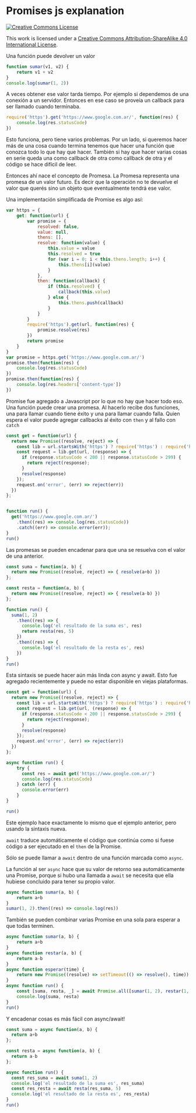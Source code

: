 # Promises js explanation

[![Creative Commons License](https://i.creativecommons.org/l/by-sa/4.0/88x31.png)](http://creativecommons.org/licenses/by-sa/4.0/)

This work is licensed under a [Creative Commons Attribution-ShareAlike 4.0 International License](http://creativecommons.org/licenses/by-sa/4.0/).

Una función puede devolver un valor

```js
function sumar(v1, v2) {
    return v1 + v2
}
console.log(sumar(1, 2))
```
<!-- tmc
3
-->

A veces obtener ese valor tarda tiempo. Por ejemplo si dependemos de una conexión a un servidor.
Entonces en ese caso se proveía un callback para ser llamado cuando terminaba.
```js
require('https').get('https://www.google.com.ar/', function(res) {
    console.log(res.statusCode)
})
```
<!-- tmc
200
-->

Esto funciona, pero tiene varios problemas. Por un lado, si queremos hacer más de una cosa cuando
termina tenemos que hacer una función que conozca todo lo que hay que hacer. También si hay que
hacer varias cosas en serie queda una como callback de otra como callback de otra y el código
se hace difícil de leer.

Entonces ahí nace el concepto de Promesa. La Promesa representa una promesa de un valor futuro. Es
decir que la operación no te devuelve el valor que querés sino un objeto que eventualmente tendrá
ese valor.

Una implementación simplificada de Promise es algo así:


```js
var https = {
    get: function(url) {
        var promise = {
            resolved: false,
            value: null,
            thens: [],
            resolve: function(value) {
                this.value = value
                this.resolved = true
                for (var i = 0; i < this.thens.length; i++) {
                    this.thens[i](value)
                }
            },
            then: function(callback) {
                if (this.resolved) {
                    callback(this.value)
                } else {
                    this.thens.push(callback)
                }
            }
        }
        require('https').get(url, function(res) {
            promise.resolve(res)
        })
        return promise
    }
}
var promise = https.get('https://www.google.com.ar/')
promise.then(function(res) {
    console.log(res.statusCode)
})
promise.then(function(res) {
    console.log(res.headers['content-type'])
})
```
<!-- tmc
200
text/html; charset=ISO-8859-1
-->

Promise fue agregado a Javascript por lo que no hay que hacer todo eso.
Una función puede crear una promesa. Al hacerlo recibe dos funciones, una para llamar cuando tiene
éxito y una para llamar cuando falla. Quien espera el valor puede agregar callbacks al éxito con
`then` y al fallo con `catch`

```js
const get = function(url) {
  return new Promise((resolve, reject) => {
    const lib = url.startsWith('https') ? require('https') : require('http');
    const request = lib.get(url, (response) => {
      if (response.statusCode < 200 || response.statusCode > 299) {
        return reject(response);
      }
      resolve(response)
    });
    request.on('error', (err) => reject(err))
  })
};


function run() {
  get('https://www.google.com.ar/')
    .then((res) => console.log(res.statusCode))
    .catch((err) => console.error(err));
}
run()
```
<!-- tmc
200
-->

Las promesas se pueden encadenar para que una se resuelva con el valor de una anterior.

```js
const suma = function(a, b) {
  return new Promise((resolve, reject) => { resolve(a+b) })
};

const resta = function(a, b) {
  return new Promise((resolve, reject) => { resolve(a-b) })
};

function run() {
  suma(1, 2)
    .then((res) => {
      console.log('el resultado de la suma es', res)
      return resta(res, 5)
    })
    .then((res) => {
      console.log('el resultado de la resta es', res)
    })
}
run()
```
<!-- tmc
el resultado de la suma es 3
el resultado de la resta es -2
-->


Esta sintaxis se puede hacer aún más linda con async y await. Esto fue agregado recientemente y
puede no estar disponible en viejas plataformas.

```js
const get = function(url) {
  return new Promise((resolve, reject) => {
    const lib = url.startsWith('https') ? require('https') : require('http');
    const request = lib.get(url, (response) => {
      if (response.statusCode < 200 || response.statusCode > 299) {
        return reject(response);
      }
      resolve(response)
    });
    request.on('error', (err) => reject(err))
  })
};

async function run() {
    try {
      const res = await get('https://www.google.com.ar/')
      console.log(res.statusCode)
    } catch (err) {
      console.error(err)
    }
}

run()

```
<!-- tmc
200
-->

Este ejemplo hace exactamente lo mismo que el ejemplo anterior, pero usando la sintaxis nueva.

`await` traduce automáticamente el código que continúa como si fuese código a ser ejecutado en
el `then` de la Promise.

Sólo se puede llamar a `await` dentro de una función marcada como `async`.

La función al ser `async` hace que su valor de retorno sea automáticamente una Promise, porque
si hubo una llamada a `await` se necesita que ella hubiese concluido para tener su propio valor.

```js
async function sumar(a, b) {
    return a+b
}
sumar(1, 2).then((res) => console.log(res))
```
<!-- tmc
3
-->

También se pueden combinar varias Promise en una sola para esperar a que todas terminen.

```js
async function sumar(a, b) {
    return a+b
}
async function restar(a, b) {
    return a-b
}
async function esperar(time) {
    return new Promise((resolve) => setTimeout(() => resolve(), time))
}
async function run() {
    const [suma, resta, _] = await Promise.all([sumar(1, 2), restar(1, 2), esperar(1)])
    console.log(suma, resta)
}
run()
```
<!-- tmc
3 -1
-->

Y encadenar cosas es más fácil con async/await!
```js
const suma = async function(a, b) {
  return a+b
};

const resta = async function(a, b) {
  return a-b
};

async function run() {
  const res_suma = await suma(1, 2)
  console.log('el resultado de la suma es', res_suma)
  const res_resta = await resta(res_suma, 5)
  console.log('el resultado de la resta es', res_resta)
}
run()
```
<!-- tmc
el resultado de la suma es 3
el resultado de la resta es -2
-->

